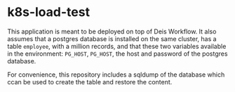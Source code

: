# k8s-load-test

This application is meant to be deployed on top of Deis Workflow. It also assumes that a postgres database is installed on the same cluster, has a table `employee`, with a million records, and that these two variables available in the environment: `PG_HOST`, `PG_HOST`, the host and password of the postgres database.

For convenience, this repository includes a sqldump of the database which ccan be used to create the table and restore the content.